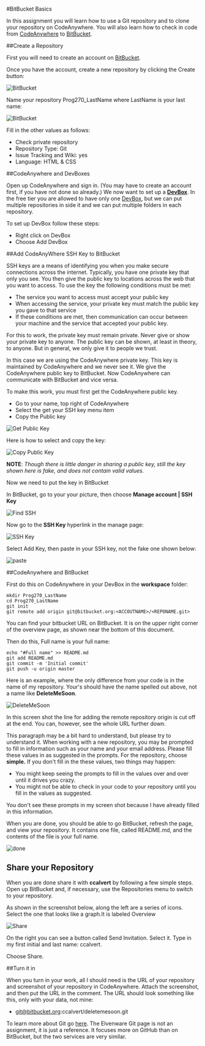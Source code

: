 #BitBucket Basics

In this assignment you will learn how to use a Git repository and to clone your repository on CodeAnywhere. You will also learn how to check in code from [CodeAnywhere](https://codeanywhere.com) to [BitBucket](https://bitbucket.org/).


##Create a Repository

First you will need to create an account on [BitBucket](https://bitbucket.org). 

Once you have the account, create a new repository by clicking the Create button:

![BitBucket](https://drive.google.com/uc?export&id=0B25UTAlOfPRGaWtHWEY3YkU1QUE)

Name your repository Prog270_LastName where LastName is your last name:
  
![BitBucket](https://drive.google.com/uc?export&id=0B25UTAlOfPRGbE9JdzI3QXpxRDQ)

Fill in the other values as follows:

 - Check private repository 
 - Repository Type: Git 
 - Issue Tracking and Wiki: yes 
 - Language: HTML & CSS 


##CodeAnywhere and DevBoxes

Open up CodeAnywhere and sign in. (You may have to create an account first, if you have not done so already.) We now want to set up a **[DevBox](http://blog.codeanywhere.com/codeanywhere-devboxes/)**. In the free tier you are allowed to have only one [DevBox](https://codeanywhere.zendesk.com/entries/31026625-3-7-DevBoxes), but we can put multiple repositories in side it and we can put multiple folders in each repository.

To set up DevBox follow these steps:

 - Right click on DevBox  
 - Choose Add DevBox

##Add CodeAnyWhere SSH Key to BitBucket

SSH keys are a means of identifying you when you make secure connections across the internet. Typically, you have one private key that only you see. You then give the public key to locations across the web that you want to access. To use the key the following conditions must be met:

 - The service you want to access must accept your public key
 - When accessing the service, your private key must match the public key you gave to that service
 - If these conditions are met, then communication can occur between your machine and the service that accepted your public key.

For this to work, the private key must remain private. Never give or show your private key to anyone. The public key can be shown, at least in theory, to anyone. But in general, we only give it to people we trust. 

In this case we are using the CodeAnywhere private key. This key is maintained by CodeAnywhere and we never see it. We give the CodeAnywhere public key to BitBucket. Now CodeAnywhere can communicate with BitBucket and vice versa.

To make this work, you must first get the CodeAnywhere public key. 

 - Go to your name, top right of CodeAnywhere
- Select the get your SSH key menu item
- Copy the Public key

![Get Public Key](https://drive.google.com/uc?export&id=0B25UTAlOfPRGZmdxcjRxUk5ob0k)

Here is how to select and copy the key:

![Copy Public Key](https://drive.google.com/uc?export&id=0B25UTAlOfPRGcTYxUl9iaFIwTk0)

**NOTE**: *Though there is little danger in sharing a public key, still the key shown here is fake, and does not contain valid values.*

Now we need to put the key in BitBucket 

In BitBucket, go to your your picture, then choose **Manage account | SSH Key**

![Find SSH](https://drive.google.com/uc?export&id=0B25UTAlOfPRGY3BwbEpHWGRuLW8)

Now go to the **SSH Key** hyperlink in the manage page:

![SSH Key](https://drive.google.com/uc?export&id=0B25UTAlOfPRGcG41WjVodVBXclk)

Select Add Key, then paste in your SSH key, not the fake one shown below:


![paste](https://drive.google.com/uc?export&id=0B25UTAlOfPRGWmZRckRlUGRxU00)


##CodeAnywhere and BitBucket

First do this on CodeAnywhere in your DevBox in  the **workspace** folder:

```
mkdir Prog270_LastName
cd Prog270_LastName
git init
git remote add origin git@bitbucket.org:<ACCOUTNAME>/<REPONAME.git>
```

You can find your bitbucket URL on BitBucket. It is on the upper right corner of the overview page, as shown near the bottom of this document.

Then do this, Full name is your full name:

```
echo "#Full name" >> README.md
git add README.md
git commit -m 'Initial commit'
git push -u origin master
```
Here is an example, where the only difference from your code is in the name of my repository. Your's should have the name spelled out above, not a name like **DeleteMeSoon**.

![DeleteMeSoon](https://drive.google.com/uc?export&id=0B25UTAlOfPRGcUdFMXY5ekswTHM)

In this screen shot the line for adding the remote repository origin is cut off at the end. You can, however, see the whole URL further down.

This paragraph may be a bit hard to understand, but please try to understand it. When working with a new repository, you may be prompted to fill in information such as your name and your email address. Please fill these values in as suggested in the prompts. For the repository, choose **simple.** If you don't fill in the these values, two things may happen:

- You might keep seeing the prompts to fill in the values over and over until it drives you crazy.
- You might not be able to check in your code to your repository until you fill in the values as suggested.

You don't see these prompts in my screen shot because I have already filled in this information.

When you are done, you should be able to go BitBucket, refresh the page, and view your repository. It contains one file, called README.md, and the contents of the file is your full name.

![done](https://drive.google.com/uc?export&id=0B25UTAlOfPRGT3IwZWZpYmFJRmM)

## Share your Repository

When you are done share it with **ccalvert** by following a few simple steps. Open up BitBucket and, if necessary, use the Repositories menu to switch to your repository.

As shown in the screenshot below, along the left are a series of icons. Select the one that looks like a graph.It is labeled Overview

![Share](https://drive.google.com/uc?export&id=0B25UTAlOfPRGLVpJMnFFTWxlcFE)

On the right you can see a button called Send Invitation. Select it. Type in my first initial and last name: ccalvert. 

Choose Share.

##Turn it in

When you turn in your work, all I should need is the URL of your repository and screenshot of your repository in CodeAnywhere. Attach the screenshot, and then put the URL in the comment. The URL should look something like this, only with your data, not mine:

- git@bitbucket.org:ccalvert/deletemesoon.git

To learn more about Git go [here](http://www.elvenware.com/charlie/development/cloud/Git.html). The Elvenware Git page is not an assignment, it is just a reference. It focuses more on GitHub than on BitBucket, but the two services are very similar.
